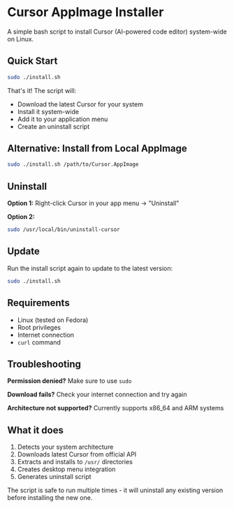 # Cursor AppImage Installer

A simple bash script to install Cursor (AI-powered code editor) system-wide on Linux.

## Quick Start

```bash
sudo ./install.sh
```

That's it! The script will:
- Download the latest Cursor for your system
- Install it system-wide
- Add it to your application menu
- Create an uninstall script

## Alternative: Install from Local AppImage

```bash
sudo ./install.sh /path/to/Cursor.AppImage
```

## Uninstall

**Option 1:** Right-click Cursor in your app menu → "Uninstall"

**Option 2:** 
```bash
sudo /usr/local/bin/uninstall-cursor
```

## Update

Run the install script again to update to the latest version:
```bash
sudo ./install.sh
```

## Requirements

- Linux (tested on Fedora)
- Root privileges
- Internet connection
- `curl` command

## Troubleshooting

**Permission denied?** Make sure to use `sudo`

**Download fails?** Check your internet connection and try again

**Architecture not supported?** Currently supports x86_64 and ARM systems

## What it does

1. Detects your system architecture
2. Downloads latest Cursor from official API
3. Extracts and installs to `/usr/` directories
4. Creates desktop menu integration
5. Generates uninstall script

The script is safe to run multiple times - it will uninstall any existing version before installing the new one. 